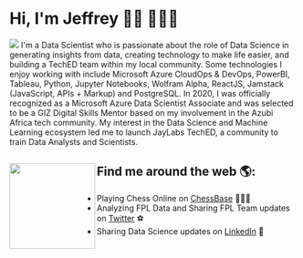 # Hi, I'm Jeffrey 👋🏾 👩🏾‍💻

<img src="https://tdwi.org/-/media/TDWI/TDWI/BITW/machinelearning4.jpg">
I'm a Data Scientist who is passionate about the role of Data Science in generating insights from data, creating technology to make life easier, and building a TechED team within my local community. Some technologies I enjoy working with include Microsoft Azure CloudOps & DevOps, PowerBI, Tableau, Python, Jupyter Notebooks, Wolfram Alpha, ReactJS, Jamstack (JavaScript, APIs + Markup) and PostgreSQL. In 2020, I was officially recognized as a Microsoft Azure Data Scientist Associate and was selected to be a GIZ Digital Skills Mentor based on my involvement in the Azubi Africa tech community.  My interest in the Data Science and Machine Learning ecosystem led me to launch JayLabs TechED, a community to train Data Analysts and Scientists.


## Find me around the web 🌎: <a href="https://avatars.githubusercontent.com/u/44137944?v=4"><img align="left" width="150" height="150" src="https://avatars.githubusercontent.com/u/44137944?v=4"></a>
- Playing Chess Online on <a href="https://play.chessbase.com">ChessBase</a> ✍🏾📝
- Analyzing FPL Data and Sharing FPL Team updates on <a href="https://twitter.com"> Twitter</a> ⚽
- Sharing Data Science updates on <a href="https://www.linkedin.com/in/jeffrey-larbi-akor/"> LinkedIn</a> 💼

<!--
**Jeffreylarbiakor/jeffreylarbiakor** is a ✨ _special_ ✨ repository because its `README.md` (this file) appears on your GitHub profile.

Here are some ideas to get you started:

- 🔭 I’m currently working on ...
- 🌱 I’m currently learning ...
- 👯 I’m looking to collaborate on ...
- 🤔 I’m looking for help with ...
- 💬 Ask me about ...
- 📫 How to reach me: ...
- 😄 Pronouns: ...
- ⚡ Fun fact: ...
-->
